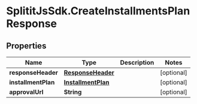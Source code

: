 # SplititJsSdk.CreateInstallmentsPlanResponse

## Properties

Name | Type | Description | Notes
------------ | ------------- | ------------- | -------------
**responseHeader** | [**ResponseHeader**](ResponseHeader.md) |  | [optional] 
**installmentPlan** | [**InstallmentPlan**](InstallmentPlan.md) |  | [optional] 
**approvalUrl** | **String** |  | [optional] 



